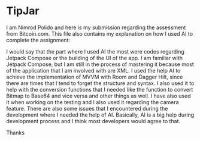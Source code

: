 # TipJar

I am Nimrod Polido and here is my submission regarding the assessment from Bitcoin.com. This file also contains my explanation on how I used AI to complete the assignment:

I would say that the part where I used AI the most were codes regarding Jetpack Compose or the building of the UI of the app. I am familiar with Jetpack Compose, but I am still in the process of mastering it because most of the application that I am involved with are XML. I used the help AI to achieve the implementation of MVVM with Room and Dagger Hilt, since there are times that I tend to forget the structure and syntax. I also used it to help with the conversion functions that I needed like the function to convert Bitmap to Base64 and vice versa and other things as well. I have also used it when working on the testing and I also used it regarding the camera feature. There are also some issues that I encountered during the development where I needed the help of AI. Basically, AI is a big help during development process and I think most developers would agree to that. 

Thanks
